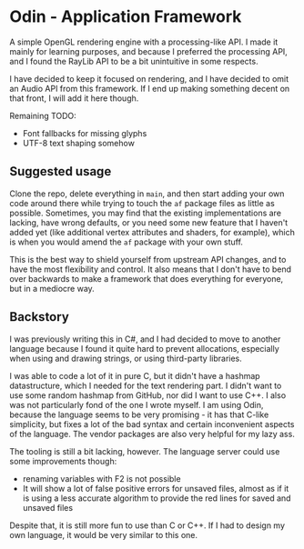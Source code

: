 # Odin - Application Framework

A simple OpenGL rendering engine with a processing-like API. 
I made it mainly for learning purposes, and because I preferred the processing API, and I found the RayLib API to be a bit unintuitive in some respects.

I have decided to keep it focused on rendering, and I have decided to omit an Audio API from this framework.
If I end up making something decent on that front, I will add it here though.

Remaining TODO:
- Font fallbacks for missing glyphs
- UTF-8 text shaping somehow

## Suggested usage

Clone the repo, delete everything in `main`, and then start adding your own code around there while trying to touch the `af` package files as little as possible. Sometimes, you may find that the existing implementations are lacking, have wrong defaults, or you need some new feature that I haven't added yet (like additional vertex attributes and shaders, for example), which is when you would amend the `af` package with your own stuff.

This is the best way to shield yourself from upstream API changes, and to have the most flexibility and control.
It also means that I don't have to bend over backwards to make a framework that does everything for everyone, but in a mediocre way.

## Backstory

I was previously writing this in C#, and I had decided to move to another language because I found it quite hard to prevent allocations, especially when using and drawing strings, or using third-party libraries.

I was able to code a lot of it in pure C, but it didn't have a hashmap datastructure, which I needed for the text rendering part.
I didn't want to use some random hashmap from GitHub, nor did I want to use C++. I also was not particularly fond of the one I wrote myself.
I am using Odin, because the language seems to be very promising - it has that C-like simplicity, but fixes a lot of the bad syntax and certain inconvenient aspects of the language. 
The vendor packages are also very helpful for my lazy ass.

The tooling is still a bit lacking, however. The language server could use some improvements though:
- renaming variables with F2 is not possible
- It will show a lot of false positive errors for unsaved files, almost as if it is using a less accurate algorithm to provide the red lines for saved and unsaved files

Despite that, it is still more fun to use than C or C++. If I had to design my own language, it would be very similar to this one.
